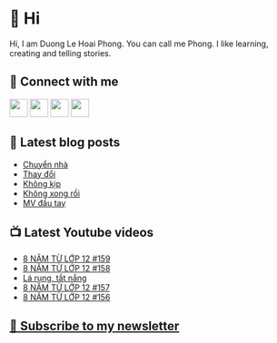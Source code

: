 # 👋 Hi

Hi, I am Duong Le Hoai Phong. You can call me Phong. I like learning, creating and telling stories.

## 🔗 Connect with me
[<img height="32" width="32" src="https://cdn.jsdelivr.net/npm/simple-icons@v3/icons/youtube.svg" />](https://www.youtube.com/channel/UCXykqt3V2-9bYXKWZRcH0rA)
[<img height="32" width="32" src="https://cdn.jsdelivr.net/npm/simple-icons@v3/icons/instagram.svg" />](https://www.instagram.com/dlhoaiphong)
[<img height="32" width="32" src="https://cdn.jsdelivr.net/npm/simple-icons@v3/icons/facebook.svg" />](https://www.facebook.com/dlhoaiphong)
[<img height="32" width="32" src="https://cdn.jsdelivr.net/npm/simple-icons@v3/icons/linkedin.svg" />](https://www.linkedin.com/in/dlhoaiphong)

## 📝 Latest blog posts

<!-- BLOG-POST-LIST:START -->
- [Chuyển nhà](https://phongduong.dev/blog/2021/09/chuyen-nha/)
- [Thay đổi](https://phongduong.dev/blog/2021/09/thay-doi/)
- [Không kịp](https://phongduong.dev/blog/2021/09/khong-kip/)
- [Không xong rồi](https://phongduong.dev/blog/2021/09/khong-xong-roi/)
- [MV đầu tay](https://phongduong.dev/blog/2021/09/mv-dau-tay/)
<!-- BLOG-POST-LIST:END -->

## 📺 Latest Youtube videos

<!-- YOUTUBE-VIDEO-LIST:START -->
- [8 NĂM TỪ LỚP 12 #159](https://www.youtube.com/watch?v=KP8lBSBbAUs)
- [8 NĂM TỪ LỚP 12 #158](https://www.youtube.com/watch?v=nH1jhjlabNc)
- [Lá rụng, tắt nắng](https://www.youtube.com/watch?v=pOz2WtAIid0)
- [8 NĂM TỪ LỚP 12 #157](https://www.youtube.com/watch?v=iemMzhyUF7s)
- [8 NĂM TỪ LỚP 12 #156](https://www.youtube.com/watch?v=xWaZr16zoIs)
<!-- YOUTUBE-VIDEO-LIST:END -->

## [💌 Subscribe to my newsletter](https://phongever.substack.com/)
